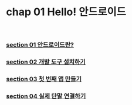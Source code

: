 # chap 01 Hello! 안드로이드

<br>

### [section 01 안드로이드란?](https://github.com/hyunmin0317/AndroidProgramming/blob/master/chap01/section1/chap01-1.md)

### [section 02 개발 도구 설치하기](https://github.com/hyunmin0317/AndroidProgramming/blob/master/chap01/section2/chap01-2.md)
### [section 03 첫 번째 앱 만들기](https://github.com/hyunmin0317/AndroidProgramming/blob/master/chap01/section3/github/chap01-3.md)

### [section 04 실제 단말 연결하기](https://github.com/hyunmin0317/AndroidProgramming/blob/master/chap01/section4/chap01-4.md)